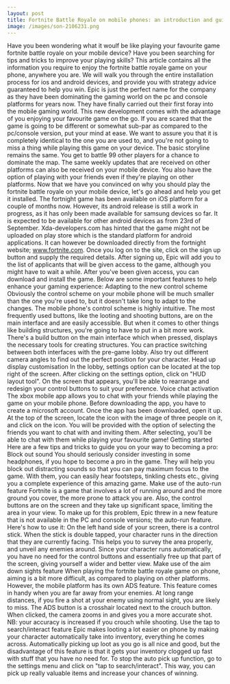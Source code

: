 ```yaml
---
layout: post
title: Fortnite Battle Royale on mobile phones: an introduction and guide.
image: /images/son-2106231.png
---
```


Have you been wondering what it woulf be like playing your favourite game fortnite battle royale on your mobile device? Have you been searching for tips and tricks to improve your playing skills?
This article contains all the information you require to enjoy the fortnite battle royale game on your phone, anywhere you are. We will walk you through the entire installation process for ios and android devices, and provide you with strategy advice guaranteed to help you win.
Epic is just the perfect name for the company as they have been dominating the gaming world on the pc and console platforms for years now. They have finally carried out their first foray into the mobile gaming world. This new development comes with the advantage of you enjoying your favourite game on the go.
If you are scared that the game is going to be different or somewhat sub-par as compared to the pc/console version, put your mind at ease. We want to assure you that it is completely identical to the one you are used to, and you're not going to miss a thing while playing this game on your device. The basic storyline remains the same. You get to battle 99 other players for a chance to dominate the map. The same weekly updates that are received on other platforms can also be received on your mobile device. You also have the option of playing with your friends even if they're playing on other platforms. Now that we have you convinced on why you should play the fortnite battle royale on your mobile device, let's go ahead and help you get it installed. 
The fortnight game has been available on iOS platform for a couple of months now. However, its android release is still a work in progress, as it has only been made available for samsung devices so far. It is expected to be available for other android devices as from 23rd of September.
 Xda-developers.com has hinted that the game might not be uploaded on play store which is the standard platform for android applications. It can however be downloaded directly from the fortnight website; www.fortnite.com. Once you log on to the site, click on the sign up button and supply the required details. After signing up, Epic will add you to the list of applicants that will be given access to the game, although you might have to wait a while. After you've been given access, you can download and install the game.
Below are some important features to help enhance your gaming experience:
Adapting to the new control scheme
Obviously the control scheme on your mobile phone will be much smaller than the one you're used to, but it doesn't take long to adapt to the changes. The mobile phone's control scheme is highly intuitive. The most frequently used buttons, like the looting and shooting buttons, are on the main interface and are easily accessible. But when it comes to other things like building structures, you're going to have to put in a bit more work. There's a build button on the main interface which when pressed, displays the necessary tools for creating structures.
You can practice switching between both interfaces with the pre-game lobby. Also try out different camera angles to find out the perfect position for your character.
Head up display customisation
 In the lobby, settings option can be located at the top right of the screen. After clicking on the settings option, click on "HUD layout tool". On the screen that appears, you'll be able to rearrange and redesign your control buttons to suit your preference.
Voice chat activation
The xbox mobile app allows you to chat with your friends while playing the game on your mobile phone. 
Before downloading the app, you have to create a microsoft account. Once the app has been downloaded, open it up. At the top of the screen, locate the icon with the image of three people on it, and click on the icon. You will be provided with the option of selecting the friends you want to chat with and inviting them. After selecting, you'll be able to chat with them while playing your favourite game!
Getting started
Here are a few tips and tricks to guide you on your way to becoming a pro:
Block out sound
You should seriously consider investing in some headphones, if you hope to become a pro in the game. They will help you block out distracting sounds so that you can pay maximum focus to the game. With them, you can easily hear footsteps, tinkling chests etc., giving you a complete experience of this amazing game.
Make use of the auto-run feature
Fortnite is a game that involves a lot of running around and the more ground you cover, the more prone to attack you are. Also, the control buttons are on the screen and they take up significant space, limiting the area in your view. To make up for this problem, Epic threw in a new feature that is not available in the PC and console versions; the auto-run feature. Here's how to use it:
On the left hand side of your screen, there is a control stick. When the stick is double tapped, your character runs in the direction that they are currently facing. This helps you to survey the area properly, and unveil any enemies around. Since your character runs automatically, you have no need for the control buttons and essentially free up that part of the screen, giving yourself a wider and better view.
Make use of the aim down sights feature
When playing the fortnite battle royale game on phone, aiming is a bit more difficult, as compared to playing on other platforms. However, the mobile platform has its own ADS feature.
This feature comes in handy when you are far away from your enemies. At long range distances, if you fire a shot at your enemy using normal sight, you are likely to miss. The ADS button is a crosshair located next to the crouch button. When clicked, the camera zooms in and gives you a more accurate shot. 
NB: your accuracy is increased if you crouch while shooting.
Use the tap to search/interact feature
Epic makes looting a lot easier on phone by making your character automatically take into inventory, everything he comes across.
Automatically picking up loot as you go is all nice and good, but the disadvantage of this feature is that it gets your inventory clogged up fast with stuff that you have no need for. To stop the auto pick up function, go to the settings menu and click on "tap to search/interact". This way, you can pick up really valuable items and increase your chances of winning.
